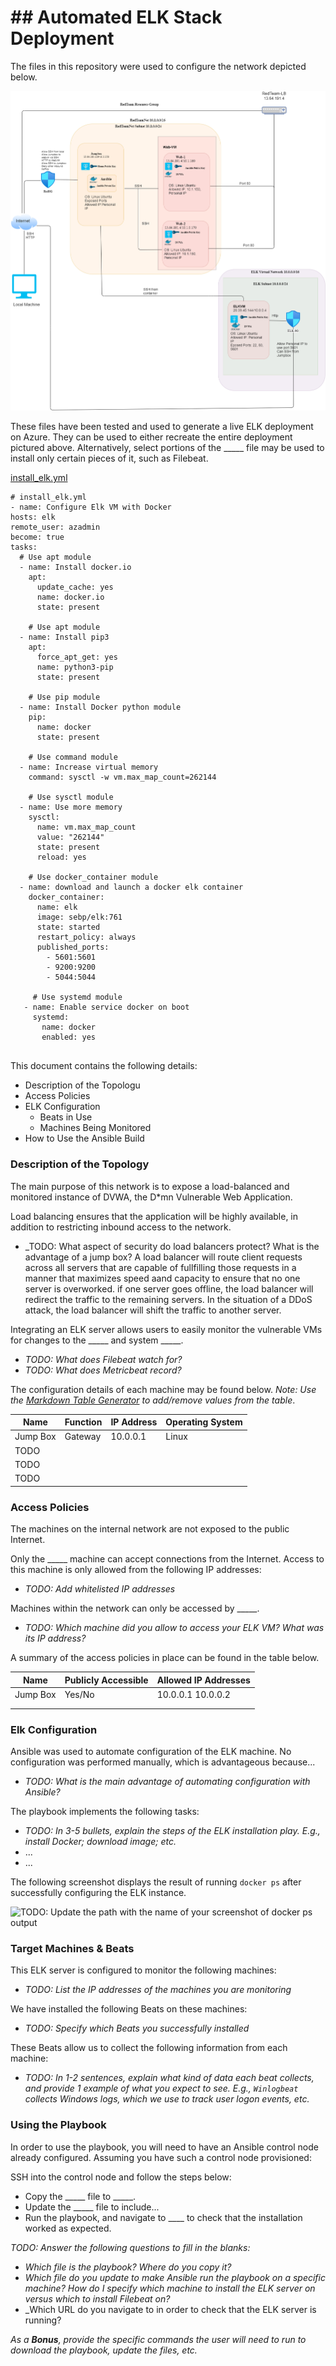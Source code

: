 # ## Automated ELK Stack Deployment

The files in this repository were used to configure the network depicted below.

![](https://github.com/sulfur321/cybersec-project-1/blob/057eec373a5de4e20683bb570ab780394640349d/Images/Network%20Diagram.png)

These files have been tested and used to generate a live ELK deployment on Azure. They can be used to either recreate the entire deployment pictured above. Alternatively, select portions of the _____ file may be used to install only certain pieces of it, such as Filebeat.

[install_elk.yml](Playbooks/install-elk.yml)

 ```
# install_elk.yml
- name: Configure Elk VM with Docker
 hosts: elk
 remote_user: azadmin
 become: true
 tasks:
   # Use apt module
   - name: Install docker.io
     apt:
       update_cache: yes
       name: docker.io
       state: present

     # Use apt module
   - name: Install pip3
     apt:
       force_apt_get: yes
       name: python3-pip
       state: present

     # Use pip module
   - name: Install Docker python module
     pip:
       name: docker
       state: present

     # Use command module
   - name: Increase virtual memory
     command: sysctl -w vm.max_map_count=262144

     # Use sysctl module
   - name: Use more memory
     sysctl:
       name: vm.max_map_count
       value: "262144"
       state: present
       reload: yes

     # Use docker_container module
   - name: download and launch a docker elk container
     docker_container:
       name: elk
       image: sebp/elk:761
       state: started
       restart_policy: always
       published_ports:
         - 5601:5601
         - 9200:9200
         - 5044:5044

      # Use systemd module
    - name: Enable service docker on boot
      systemd:
        name: docker
        enabled: yes
         
 ```

This document contains the following details:
- Description of the Topologu
- Access Policies
- ELK Configuration
  - Beats in Use
  - Machines Being Monitored
- How to Use the Ansible Build


### Description of the Topology

The main purpose of this network is to expose a load-balanced and monitored instance of DVWA, the D*mn Vulnerable Web Application.

Load balancing ensures that the application will be highly available, in addition to restricting inbound access to the network.
- _TODO: What aspect of security do load balancers protect? What is the advantage of a jump box?
A load balancer will route client requests across all servers that are capable of fullfilling those requests in a manner that maximizes speed aand capacity to ensure that no one server is overworked. if one server goes offline, the load balancer will redirect the traffic to the remaining servers. In the situation of a DDoS attack, the load balancer will shift the traffic to another server.

Integrating an ELK server allows users to easily monitor the vulnerable VMs for changes to the _____ and system _____.
- _TODO: What does Filebeat watch for?_
- _TODO: What does Metricbeat record?_

The configuration details of each machine may be found below.
_Note: Use the [Markdown Table Generator](http://www.tablesgenerator.com/markdown_tables) to add/remove values from the table_.

| Name     | Function | IP Address | Operating System |
|----------|----------|------------|------------------|
| Jump Box | Gateway  | 10.0.0.1   | Linux            |
| TODO     |          |            |                  |
| TODO     |          |            |                  |
| TODO     |          |            |                  |

### Access Policies

The machines on the internal network are not exposed to the public Internet. 

Only the _____ machine can accept connections from the Internet. Access to this machine is only allowed from the following IP addresses:
- _TODO: Add whitelisted IP addresses_

Machines within the network can only be accessed by _____.
- _TODO: Which machine did you allow to access your ELK VM? What was its IP address?_

A summary of the access policies in place can be found in the table below.

| Name     | Publicly Accessible | Allowed IP Addresses |
|----------|---------------------|----------------------|
| Jump Box | Yes/No              | 10.0.0.1 10.0.0.2    |
|          |                     |                      |
|          |                     |                      |

### Elk Configuration

Ansible was used to automate configuration of the ELK machine. No configuration was performed manually, which is advantageous because...
- _TODO: What is the main advantage of automating configuration with Ansible?_

The playbook implements the following tasks:
- _TODO: In 3-5 bullets, explain the steps of the ELK installation play. E.g., install Docker; download image; etc._
- ...
- ...

The following screenshot displays the result of running `docker ps` after successfully configuring the ELK instance.

![TODO: Update the path with the name of your screenshot of docker ps output](Images/docker_ps_output.png)

### Target Machines & Beats
This ELK server is configured to monitor the following machines:
- _TODO: List the IP addresses of the machines you are monitoring_

We have installed the following Beats on these machines:
- _TODO: Specify which Beats you successfully installed_

These Beats allow us to collect the following information from each machine:
- _TODO: In 1-2 sentences, explain what kind of data each beat collects, and provide 1 example of what you expect to see. E.g., `Winlogbeat` collects Windows logs, which we use to track user logon events, etc._

### Using the Playbook
In order to use the playbook, you will need to have an Ansible control node already configured. Assuming you have such a control node provisioned: 

SSH into the control node and follow the steps below:
- Copy the _____ file to _____.
- Update the _____ file to include...
- Run the playbook, and navigate to ____ to check that the installation worked as expected.

_TODO: Answer the following questions to fill in the blanks:_
- _Which file is the playbook? Where do you copy it?_
- _Which file do you update to make Ansible run the playbook on a specific machine? How do I specify which machine to install the ELK server on versus which to install Filebeat on?_
- _Which URL do you navigate to in order to check that the ELK server is running?

_As a **Bonus**, provide the specific commands the user will need to run to download the playbook, update the files, etc._
